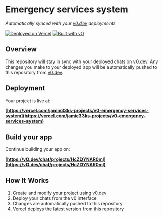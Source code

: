 # Emergency services system

*Automatically synced with your [v0.dev](https://v0.dev) deployments*

[![Deployed on Vercel](https://img.shields.io/badge/Deployed%20on-Vercel-black?style=for-the-badge&logo=vercel)](https://vercel.com/jamie33ks-projects/v0-emergency-services-system)
[![Built with v0](https://img.shields.io/badge/Built%20with-v0.dev-black?style=for-the-badge)](https://v0.dev/chat/projects/HcZDYNAR0ml)

## Overview

This repository will stay in sync with your deployed chats on [v0.dev](https://v0.dev).
Any changes you make to your deployed app will be automatically pushed to this repository from [v0.dev](https://v0.dev).

## Deployment

Your project is live at:

**[https://vercel.com/jamie33ks-projects/v0-emergency-services-system](https://vercel.com/jamie33ks-projects/v0-emergency-services-system)**

## Build your app

Continue building your app on:

**[https://v0.dev/chat/projects/HcZDYNAR0ml](https://v0.dev/chat/projects/HcZDYNAR0ml)**

## How It Works

1. Create and modify your project using [v0.dev](https://v0.dev)
2. Deploy your chats from the v0 interface
3. Changes are automatically pushed to this repository
4. Vercel deploys the latest version from this repository
